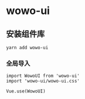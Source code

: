 # wowo-ui

## 安装组件库
```
yarn add wowo-ui
```

### 全局导入
```
import WowoUI from 'wowo-ui'
import 'wowo-ui/wowo-ui.css'

Vue.use(WowoUI)
```